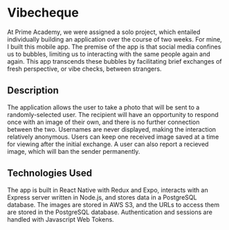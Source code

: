 # Vibecheque

At Prime Academy, we were assigned a solo project, which entailed individually building an application over the course of two weeks. For mine, I built this mobile app. The premise of the app is that social media confines us to bubbles, limiting us to interacting with the same people again and again. This app transcends these bubbles by facilitating brief exchanges of fresh perspective, or vibe checks, between strangers.

## Description

The application allows the user to take a photo that will be sent to a randomly-selected user. The recipient will have an opportunity to respond once with an image of their own, and there is no further connection between the two. Usernames are never displayed, making the interaction relatively anonymous. Users can keep one received image saved at a time for viewing after the initial exchange. A user can also report a recieved image, which will ban the sender permanently. 

## Technologies Used

The app is built in React Native with Redux and Expo, interacts with an Express server written in Node.js, and stores data in a PostgreSQL database. The images are stored in AWS S3, and the URLs to access them are stored in the PostgreSQL database. Authentication and sessions are handled with Javascript Web Tokens.
